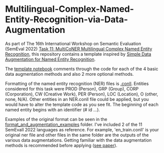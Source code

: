 # Multilingual-Complex-Named-Entity-Recognition-via-Data-Augmentation

As part of The 16th International Workshop on Semantic Evaluation (SemEval 2022) [Task 11: MultiCoNER
Multilingual Complex Named Entity Recognition](https://multiconer.github.io/), this repository contains a template inspired by [Simple Data Augmentation for Named Entity Recognition](https://aclanthology.org/2020.coling-main.343.pdf).

The [template notebook](https://github.com/oyousuf/Multilingual-Complex-Named-Entity-Recognition-via-Data-Augmentation/blob/main/template.ipynb) comments through the code for each of the 4 basic data augmentation methods and also 2 more optional methods.

Formatting of the named entity recognition (NER) files is [.conll](https://universaldependencies.org/format.html). Entities considered for this task were PROD (Person), GRP (Group), CORP (Corporation), CW (Creative Work), PER (Person), LOC (Location), O (other, none, N/A). Other entities in an NER.conll file could be applied, but you would have to alter the template code as you see fit. The beginning of each named entity begins with an identifier (# id ...).

Examples of the original format can be seen in the [format_and_augmentation_examples](https://github.com/oyousuf/Multilingual-Complex-Named-Entity-Recognition-via-Data-Augmentation/tree/main/format_and_augmentation_examples) folder. I've included 2 of the 11 SemEvall 2022 languages as reference. For example, 'en_train.conll' is your original ner file and other files in the same folder are the outputs of the various data augmentations. Getting familiar with the data augmentation methods is recommended before applying ([see paper](https://aclanthology.org/2020.coling-main.343.pdf)).
